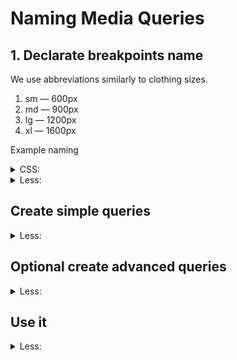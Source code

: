 # Naming Media Queries



##  1. Declarate breakpoints name
We use abbreviations similarly to clothing sizes.
1. sm — 600px
1. md — 900px
1. lg — 1200px
1. xl — 1600px

Example naming
<details><summary>CSS:</summary>
  
```css
--screen-sm         : 600px;
--screen-md         : 900px;
--screen-lg         : 1200px;
--screen-xl         : 1600px;
```

</details>

<details><summary>Less:</summary>
  
```less
@screen-sm         : 600px;
@screen-md         : 900px;
@screen-lg         : 1200px;
@screen-xl         : 1600px;
```

</details>


## Create simple queries

<details><summary>Less:</summary>
  
```less
@sm         : ~"(min-width: @{screen-sm})";
@md         : ~"(min-width: @{screen-md})";
@lg         : ~"(min-width: @{screen-lg})";
```

</details>

## Optional create advanced queries

<details><summary>Less:</summary>
  
```less
@sm-down         : ~"(max-width: @{screen-sm})";
@md-down         : ~"(max-width: @{screen-md})";
@lg-down         : ~"(max-width: @{screen-lg})";

@sm-only         : ~"(min-width: @{screen-sm}) and (max-width: @{screen-md})";
@md-only         : ~"(min-width: @{screen-md}) and (max-width: @{screen-lg})";
@lg-only         : ~"(min-width: @{screen-lg}) and (max-width: @{screen-xl})";

@sm-l            : ~"(min-width: @{screen-sm}) and (orientation: landscape)";
@md-l            : ~"(min-width: @{screen-md}) and (orientation: landscape)";
@lg-l            : ~"(min-width: @{screen-lg}) and (orientation: landscape)";

@sm-p            : ~"(min-width: @{screen-sm}) and (orientation: portrait)";
@md-p            : ~"(min-width: @{screen-md}) and (orientation: portrait)";
@lg-p            : ~"(min-width: @{screen-lg}) and (orientation: portrait)";
```

</details>

## Use it

<details><summary>Less:</summary>
  
```less
.example {
  font-size: 13px;
  
  @media @sm {
    font-size: 16px;
  }
  
  @media @md-l {
    font-size: 18px;
  }
}
```

</details>
